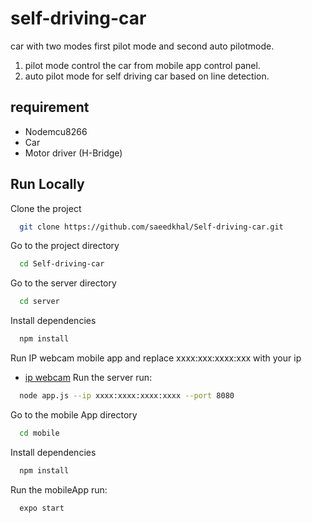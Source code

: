# self-driving-car
car with two modes first pilot mode and second auto pilotmode.
1. pilot mode control the car from mobile app control panel.
2. auto pilot mode for self driving car based on line detection.
## requirement

* Nodemcu8266
* Car
* Motor driver (H-Bridge)

## Run Locally

Clone the project

```bash
  git clone https://github.com/saeedkhal/Self-driving-car.git
```

Go to the project directory

```bash
  cd Self-driving-car
```
Go to the server directory

```bash
  cd server
```

Install dependencies

```bash
  npm install
```
Run IP webcam mobile app and replace xxxx:xxx:xxxx:xxx with your  ip 
- [ip webcam](https://play.google.com/store/apps/details?id=com.pas.webcam&hl=ar&gl=US)
Run the server run:
```sh
  node app.js --ip xxxx:xxxx:xxxx:xxxx --port 8080
```
Go to the mobile App directory

```bash
  cd mobile
```
Install dependencies

```bash
  npm install
```
Run the mobileApp run:
```sh
  expo start 
```
